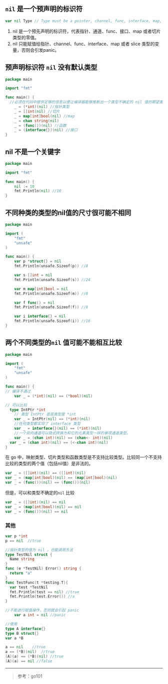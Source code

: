 ## `nil` 是一个预声明的标识符

```go
var nil Type // Type must be a pointer, channel, func, interface, map, or slice type
```

1. nil 是一个预先声明的标识符，代表指针、通道、func、接口、map 或者切片类型的零值。
2. nil 只能赋值给指针、channel、func、interface、map 或者 slice 类型的变量，否则会引发panic。

## 预声明标识符 `nil` 没有默认类型

```go
package main

import "fmt"

func main() {
  //必须在代码中提供足够的信息以便让编译器能够推断出一个类型不确定的 nil 值的期望类型。
	_ = (*int)(nil) //指针类型
	_ = []int(nil) //切片
	_ = map[int]bool(nil) //map
	_ = chan string(nil)
	_ = (func())(nil) //函数
	_ = (interface{})(nil) //接口
}
```

## nil 不是一个关键字

```go
package main

import "fmt"

func main() {
	nil := 10
	fmt.Println(nil) //10
}
```

## 不同种类的类型的nil值的尺寸很可能不相同

```go
package main

import (
	"fmt"
	"unsafe"
)

func main() {
	var p *struct{} = nil
	fmt.Println(unsafe.Sizeof(p)) //8

	var s []int = nil
	fmt.Println(unsafe.Sizeof(s)) //24

	var m map[int]bool = nil
	fmt.Println(unsafe.Sizeof(m)) //8

	var f func() = nil
	fmt.Println(unsafe.Sizeof(f)) //8

	var i interface{} = nil
	fmt.Println(unsafe.Sizeof(i)) //16
}
```

## 两个不同类型的`nil` 值可能不能相互比较

```go
package main

import (
	"fmt"
	"unsafe"
)

func main() {
// 编译不通过
	var _ = (*int)(nil) == (*bool)(nil)

// 可以比较
  type IntPtr *int
	// 类型 IntPtr 底层类型是 *int
	var _ = IntPtr(nil) == (*int)(nil)
	//任何类型都实现了 interface 类型
	var _ = interface{}(nil) == (*int)(nil)
	//一个双向通道可以隐式转换为和它的元素类型一样的单项通道类型。
	var _ = (chan int)(nil) == (chan<- int)(nil)
  var _ = (chan int)(nil) == (<-chan int)(nil)
}
```

在 go 中，映射类型、切片类型和函数类型是不支持比较类型。比较同一个不支持比较的类型的两个值（包括nil值）是非法的。

```go
var _ = ([]int)(nil) == ([]int)(nil)
var _ = (map[int]bool)(nil) == (map[int]bool)(nil)
var _ = (func())(nil) == (func())(nil)
```

但是，可以和类型不确定的`nil` 比较

```go
var _ = ([]int)(nil) == nil
var _ = (map[int]bool)(nil) == nil
var _ = (func())(nil) == nil
```

### 其他

```go
var p *int
p == nil  //true

//指针类型的值为 nil ，也能调用方法
type TestNil struct {
  Name string
}
func (e *TestNil) Error() string {
  return "a"
}
func TestFunc(t *testing.T){
  var test *TestNil
  fmt.Println(test == nil) //true
  fmt.Println(test.Error()) //a
}

//不能进行赋值操作，否则就会引起 panic
	var a int = nil //panic

//使用
type A interface{}
type B struct{}
var a *B

a == nil 	//true
a == (*B)(nil)  //true
(A)(a) == (*B)(nil) //true
(A)(a) == nil //false
```





---

> 参考：go101 

